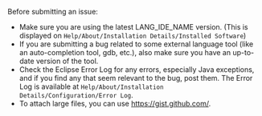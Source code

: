 Before submitting an issue:

 * Make sure you are using the latest LANG_IDE_NAME version. (This is displayed on `Help/About/Installation Details/Installed Software`)
 * If you are submitting a bug related to some external language tool (like an auto-completion tool, gdb, etc.), also make sure you have an up-to-date version of the tool.
 * Check the Eclipse Error Log for any errors, especially Java exceptions, and if you find any that seem relevant to the bug, post them. The Error Log is available at `Help/About/Installation Details/Configuration/Error Log`. 
 * To attach large files, you can use https://gist.github.com/.